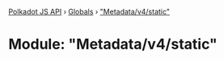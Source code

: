 [Polkadot JS API](../README.md) › [Globals](../globals.md) › ["Metadata/v4/static"](_metadata_v4_static_.md)

# Module: "Metadata/v4/static"


